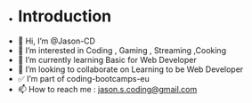 - #  Introduction
- 👋 Hi, I’m @Jason-CD
- 👀 I’m interested in Coding , Gaming , Streaming ,Cooking
- 🌱 I’m currently learning  Basic for Web Developer
- 💞️ I’m looking to collaborate on Learning to be Web Developer
- :white_check_mark: I’m part of coding-bootcamps-eu
- 📫 How to reach me : jason.s.coding@gmail.com

<!---
Jason-CD/Jason-CD is a ✨ special ✨ repository because its `README.md` (this file) appears on your GitHub profile.
You can click the Preview link to take a look at your changes.
--->
